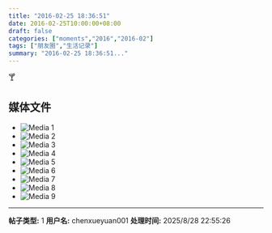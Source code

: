 ```yaml
---
title: "2016-02-25 18:36:51"
date: 2016-02-25T10:00:00+08:00
draft: false
categories: ["moments","2016","2016-02"]
tags: ["朋友圈","生活记录"]
summary: "2016-02-25 18:36:51..."
---
```


🍸

## 媒体文件

- ![Media 1](/Moments/photos/2016-02-25/201602251836510.jpg)
- ![Media 2](/Moments/photos/2016-02-25/201602251836511.jpg)
- ![Media 3](/Moments/photos/2016-02-25/201602251836512.jpg)
- ![Media 4](/Moments/photos/2016-02-25/201602251836513.jpg)
- ![Media 5](/Moments/photos/2016-02-25/201602251836514.jpg)
- ![Media 6](/Moments/photos/2016-02-25/201602251836515.jpg)
- ![Media 7](/Moments/photos/2016-02-25/201602251836516.jpg)
- ![Media 8](/Moments/photos/2016-02-25/201602251836517.jpg)
- ![Media 9](/Moments/photos/2016-02-25/201602251836518.jpg)

---

**帖子类型:** 1
**用户名:** chenxueyuan001
**处理时间:** 2025/8/28 22:55:26